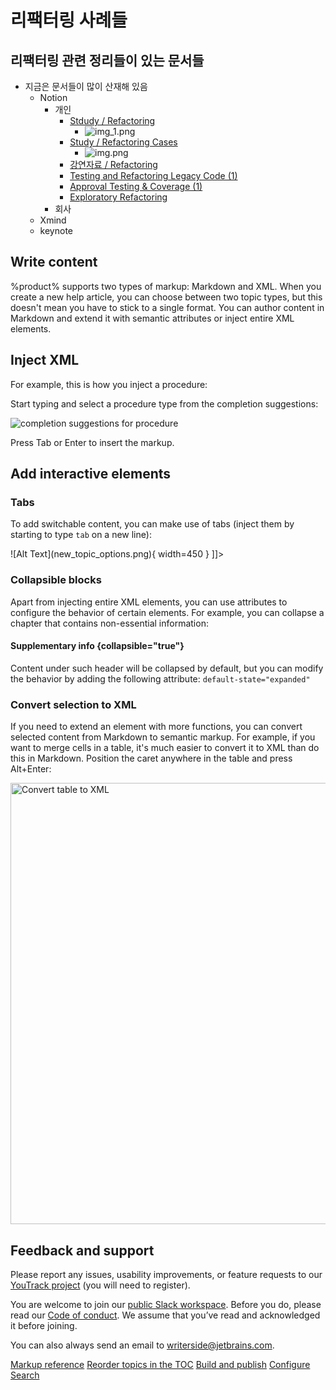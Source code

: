 # 리팩터링 사례들

<!--Writerside adds this topic when you create a new documentation project.
You can use it as a sandbox to play with Writerside features, and remove it from the TOC when you don't need it anymore.-->

## 리팩터링 관련 정리들이 있는 문서들

- 지금은 문서들이 많이 산재해 있음
  - Notion
     - 개인
         - [Stdudy / Refactoring](https://www.notion.so/ctemplate/8c0744e433c44698888a3eca6ee9247d?v=cf502059be82427db14762fbb7d214fa&pvs=4)
             - ![img_1.png](img_1.png)
         - [Study / Refactoring Cases](https://www.notion.so/ctemplate/Refactoring-Cases-99d793ab68e64c96b81349ea0d95d2ae?pvs=4)
             - ![img.png](img.png)
         - [강연자료 / Refactoring](https://www.notion.so/ctemplate/Refactoring-ad19620dc9224451a0353e777978ea9a?pvs=4)
         - [Testing and Refactoring Legacy Code (1)](https://www.notion.so/ctemplate/Testing-and-Refactoring-Legacy-Code-1-3ad12cfc15d14e7bb22ff99f1f0d411d?pvs=4)
         - [Approval Testing & Coverage (1)](https://www.notion.so/ctemplate/Approval-Testing-Coverage-1-20c8d4a85f994383bf4047ad042c2bd0?pvs=4)
         - [Exploratory Refactoring](https://www.notion.so/ctemplate/Exploratory-Refactoring-4bc4dd134b364f8c801176779cebeced?pvs=4)
     - 회사
  - Xmind
  - keynote

[//]: # (![Create new topic options]&#40;new_topic_options.png&#41;{ width=290 }{border-effect=line})

## Write content
%product% supports two types of markup: Markdown and XML.
When you create a new help article, you can choose between two topic types, but this doesn't mean you have to stick to a single format.
You can author content in Markdown and extend it with semantic attributes or inject entire XML elements.

## Inject XML
For example, this is how you inject a procedure:

<procedure title="Inject a procedure" id="inject-a-procedure">
    <step>
        <p>Start typing and select a procedure type from the completion suggestions:</p>
        <img src="completion_procedure.png" alt="completion suggestions for procedure" border-effect="line"/>
    </step>
    <step>
        <p>Press <shortcut>Tab</shortcut> or <shortcut>Enter</shortcut> to insert the markup.</p>
    </step>
</procedure>

## Add interactive elements

### Tabs
To add switchable content, you can make use of tabs (inject them by starting to type `tab` on a new line):

<tabs>
    <tab title="Markdown">
        <code-block lang="plain text">![Alt Text](new_topic_options.png){ width=450 }</code-block>
    </tab>
    <tab title="Semantic markup">
        <code-block lang="xml">
            <![CDATA[<img src="new_topic_options.png" alt="Alt text" width="450px"/>]]></code-block>
    </tab>
</tabs>

### Collapsible blocks
Apart from injecting entire XML elements, you can use attributes to configure the behavior of certain elements.
For example, you can collapse a chapter that contains non-essential information:

#### Supplementary info {collapsible="true"}
Content under such header will be collapsed by default, but you can modify the behavior by adding the following attribute:
`default-state="expanded"`

### Convert selection to XML
If you need to extend an element with more functions, you can convert selected content from Markdown to semantic markup.
For example, if you want to merge cells in a table, it's much easier to convert it to XML than do this in Markdown.
Position the caret anywhere in the table and press <shortcut>Alt+Enter</shortcut>:

<img src="convert_table_to_xml.png" alt="Convert table to XML" width="706" border-effect="line"/>

## Feedback and support
Please report any issues, usability improvements, or feature requests to our
<a href="https://youtrack.jetbrains.com/newIssue?project=WRS">YouTrack project</a>
(you will need to register).

You are welcome to join our
<a href="https://join.slack.com/t/writerside/shared_invite/zt-1hnvxnl0z-Nc6RWXTppRI2Oc566vumYw">public Slack workspace</a>.
Before you do, please read our [Code of conduct](https://plugins.jetbrains.com/plugin/20158-writerside/docs/writerside-code-of-conduct.html).
We assume that you’ve read and acknowledged it before joining.

You can also always send an email to [writerside@jetbrains.com](mailto:writerside@jetbrains.com).

<seealso>
    <category ref="wrs">
        <a href="https://plugins.jetbrains.com/plugin/20158-writerside/docs/markup-reference.html">Markup reference</a>
        <a href="https://plugins.jetbrains.com/plugin/20158-writerside/docs/manage-table-of-contents.html">Reorder topics in the TOC</a>
        <a href="https://plugins.jetbrains.com/plugin/20158-writerside/docs/local-build.html">Build and publish</a>
        <a href="https://plugins.jetbrains.com/plugin/20158-writerside/docs/configure-search.html">Configure Search</a>
    </category>
</seealso>